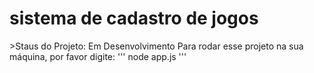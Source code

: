 <h1>sistema de cadastro de jogos</h1>
>Staus do Projeto: Em Desenvolvimento
Para rodar esse projeto na sua máquina, por favor digite: 
'''
node app.js
'''
